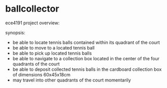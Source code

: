 # ballcollector
ece4191 project overview:

synopsis:
- be able to locate tennis balls contained within its quadrant of the court
- be able to move to a located tennis ball
- be able to pick up located tennis balls
- be able to navigate to a collection box located in the center of the four quadrants of the court
- be able to deposit collected tennis balls in the cardboard collection box of dimensions 60x45x18cm
- may travel into other quadrants of the court momentarily

